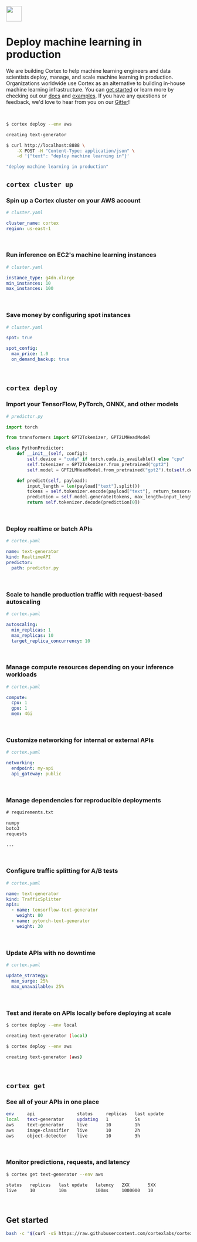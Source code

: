 <!-- Delete on release branches -->
<img src='https://s3-us-west-2.amazonaws.com/cortex-public/logo.png' height='42'>

<br>

# Deploy machine learning in production

<!-- Delete on release branches -->
<!-- CORTEX_VERSION_README_MINOR -->

We are building Cortex to help machine learning engineers and data scientists deploy, manage, and scale machine learning in production. Organizations worldwide use Cortex as an alternative to building in-house machine learning infrastructure. You can [get started](https://docs.cortex.dev/install) or learn more by checking out our [docs](https://docs.cortex.dev) and [examples](https://github.com/cortexlabs/cortex/tree/0.20/examples). If you have any questions or feedback, we'd love to hear from you on our [Gitter](https://gitter.im/cortexlabs/cortex)!

<br>

```bash
$ cortex deploy --env aws

creating text-generator

$ curl http://localhost:8888 \
    -X POST -H "Content-Type: application/json" \
    -d '{"text": "deploy machine learning in"}'

"deploy machine learning in production"
```

## `cortex cluster up`

### Spin up a Cortex cluster on your AWS account

```yaml
# cluster.yaml

cluster_name: cortex
region: us-east-1
```

<br>

### Run inference on EC2's machine learning instances

```yaml
# cluster.yaml

instance_type: g4dn.xlarge
min_instances: 10
max_instances: 100
```

<br>

### Save money by configuring spot instances

```yaml
# cluster.yaml

spot: true

spot_config:
  max_price: 1.0
  on_demand_backup: true
```

<br>

## `cortex deploy`

### Import your TensorFlow, PyTorch, ONNX, and other models

```python
# predictor.py

import torch

from transformers import GPT2Tokenizer, GPT2LMHeadModel

class PythonPredictor:
    def __init__(self, config):
        self.device = "cuda" if torch.cuda.is_available() else "cpu"
        self.tokenizer = GPT2Tokenizer.from_pretrained("gpt2")
        self.model = GPT2LMHeadModel.from_pretrained("gpt2").to(self.device)

    def predict(self, payload):
        input_length = len(payload["text"].split())
        tokens = self.tokenizer.encode(payload["text"], return_tensors="pt").to(self.device)
        prediction = self.model.generate(tokens, max_length=input_length + 20, do_sample=True)
        return self.tokenizer.decode(prediction[0])
```

<br>

### Deploy realtime or batch APIs

```yaml
# cortex.yaml

name: text-generator
kind: RealtimeAPI
predictor:
  path: predictor.py
```

<br>

### Scale to handle production traffic with request-based autoscaling

```yaml
# cortex.yaml

autoscaling:
  min_replicas: 1
  max_replicas: 10
  target_replica_concurrency: 10
```

<br>

### Manage compute resources depending on your inference workloads

```yaml
# cortex.yaml

compute:
  cpu: 1
  gpu: 1
  mem: 4Gi
```

<br>

### Customize networking for internal or external APIs

```yaml
# cortex.yaml

networking:
  endpoint: my-api
  api_gateway: public
```

<br>

### Manage dependencies for reproducible deployments

```txt
# requirements.txt

numpy
boto3
requests

...
```

<br>

### Configure traffic splitting for A/B tests

```yaml
# cortex.yaml

name: text-generator
kind: TrafficSplitter
apis:
  - name: tensorflow-text-generator
    weight: 80
  - name: pytorch-text-generator
    weight: 20
```

<br>

### Update APIs with no downtime

```yaml
# cortex.yaml

update_strategy:
  max_surge: 25%
  max_unavailable: 25%
```

<br>

### Test and iterate on APIs locally before deploying at scale

```bash
$ cortex deploy --env local

creating text-generator (local)

$ cortex deploy --env aws

creating text-generator (aws)
```

<br>

## `cortex get`

### See all of your APIs in one place

```bash
env     api                status     replicas   last update
local   text-generator     updating   1          5s
aws     text-generator     live       10         1h
aws     image-classifier   live       10         2h
aws     object-detector    live       10         3h
```

<br>

### Monitor predictions, requests, and latency

```bash
$ cortex get text-generator --env aws

status   replicas   last update   latency   2XX       5XX
live     10         10m           100ms     1000000   10
```

<br>

## Get started

<!-- CORTEX_VERSION_README_MINOR -->
```bash
bash -c "$(curl -sS https://raw.githubusercontent.com/cortexlabs/cortex/0.20/get-cli.sh)"
```
